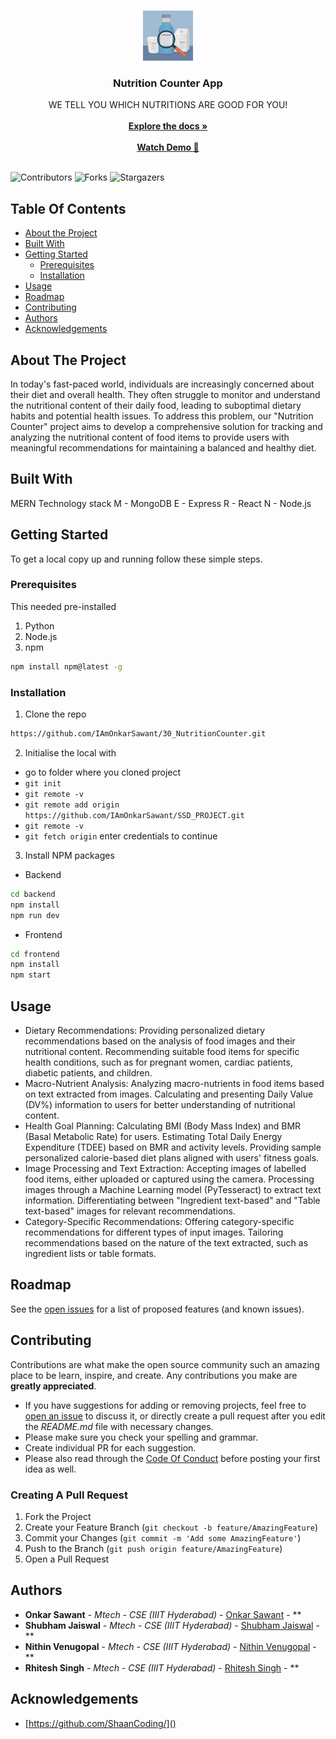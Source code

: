 <br/>
<p align="center">
  <a href="https://github.com/IAmOnkarSawant/30_NutritionCounter">
    <img src="./frontend/public/assets/img/bottlelabel.jpg" alt="Logo" width="80" height="80">
  </a>

  <h3 align="center">Nutrition Counter App</h3>

  <p align="center">
    WE TELL YOU WHICH NUTRITIONS ARE GOOD FOR YOU!
    <br/>
    <br/>
    <a href="https://github.com/IAmOnkarSawant/30_NutritionCounter"><strong>Explore the docs »</strong></a>
    <br/>
    <br/>
    <a href="https://youtu.be/3BRbxjqm4Q0?si=FiwKPTmoJvNohjvc"><strong> Watch Demo 🚀 </strong> </a>
    <br/>
    <br/>
  </p>
</p>

![Contributors](https://img.shields.io/github/contributors/IAmOnkarSawant/30_NutritionCounter?color=dark-green) ![Forks](https://img.shields.io/github/forks/IAmOnkarSawant/30_NutritionCounter?style=social) ![Stargazers](https://img.shields.io/github/stars/IAmOnkarSawant/30_NutritionCounter?style=social) 

## Table Of Contents

* [About the Project](#about-the-project)
* [Built With](#built-with)
* [Getting Started](#getting-started)
  * [Prerequisites](#prerequisites)
  * [Installation](#installation)
* [Usage](#usage)
* [Roadmap](#roadmap)
* [Contributing](#contributing)
* [Authors](#authors)
* [Acknowledgements](#acknowledgements)

## About The Project

In today's fast-paced world, individuals are increasingly concerned about their diet and overall health. They often struggle to monitor and understand the nutritional content of their daily food, leading to suboptimal dietary habits and potential health issues. To address this problem, our "Nutrition Counter" project aims to develop a comprehensive solution for tracking and analyzing the nutritional content of food items to provide users with meaningful recommendations for maintaining a balanced and healthy diet.


## Built With

MERN Technology stack
M - MongoDB
E - Express
R - React
N - Node.js


## Getting Started

To get a local copy up and running follow these simple steps.

### Prerequisites

This needed pre-installed
1. Python
2. Node.js
3. npm

```sh
npm install npm@latest -g
```

### Installation

1. Clone the repo
```sh
https://github.com/IAmOnkarSawant/30_NutritionCounter.git
```

2. Initialise the local with
- go to folder where you cloned project
- `git init`
- `git remote -v`
- `git remote add origin https://github.com/IAmOnkarSawant/SSD_PROJECT.git`
- `git remote -v`
- `git fetch origin`
   enter credentials to continue 

3. Install NPM packages

- Backend
```sh
cd backend
npm install
npm run dev
```

- Frontend
```sh
cd frontend
npm install
npm start
```


## Usage

- Dietary Recommendations:
Providing personalized dietary recommendations based on the analysis of food images and their nutritional content.
Recommending suitable food items for specific health conditions, such as for pregnant women, cardiac patients, diabetic patients, and children.
- Macro-Nutrient Analysis:
Analyzing macro-nutrients in food items based on text extracted from images.
Calculating and presenting Daily Value (DV%) information to users for better understanding of nutritional content.
- Health Goal Planning:
Calculating BMI (Body Mass Index) and BMR (Basal Metabolic Rate) for users.
Estimating Total Daily Energy Expenditure (TDEE) based on BMR and activity levels.
Providing sample personalized calorie-based diet plans aligned with users' fitness goals.
- Image Processing and Text Extraction:
Accepting images of labelled food items, either uploaded or captured using the camera.
Processing images through a Machine Learning model (PyTesseract) to extract text information.
Differentiating between "Ingredient text-based" and "Table text-based" images for relevant recommendations.
- Category-Specific Recommendations:
Offering category-specific recommendations for different types of input images.
Tailoring recommendations based on the nature of the text extracted, such as ingredient lists or table formats.


## Roadmap

See the [open issues](https://github.com/IAmOnkarSawant/30_NutritionCounter/issues) for a list of proposed features (and known issues).

## Contributing

Contributions are what make the open source community such an amazing place to be learn, inspire, and create. Any contributions you make are **greatly appreciated**.
* If you have suggestions for adding or removing projects, feel free to [open an issue](https://github.com/IAmOnkarSawant/30_NutritionCounter/issues/new) to discuss it, or directly create a pull request after you edit the *README.md* file with necessary changes.
* Please make sure you check your spelling and grammar.
* Create individual PR for each suggestion.
* Please also read through the [Code Of Conduct](https://github.com/IAmOnkarSawant/30_NutritionCounter/blob/main/CODE_OF_CONDUCT.md) before posting your first idea as well.

### Creating A Pull Request

1. Fork the Project
2. Create your Feature Branch (`git checkout -b feature/AmazingFeature`)
3. Commit your Changes (`git commit -m 'Add some AmazingFeature'`)
4. Push to the Branch (`git push origin feature/AmazingFeature`)
5. Open a Pull Request

## Authors

* **Onkar Sawant** - *Mtech - CSE (IIIT Hyderabad)* - [Onkar Sawant](https://github.com/IAmOnkarSawant/) - **
* **Shubham Jaiswal** - *Mtech - CSE (IIIT Hyderabad)* - [Shubham Jaiswal](https://github.com/shub25/) - **
* **Nithin Venugopal** - *Mtech - CSE (IIIT Hyderabad)* - [Nithin Venugopal](https://github.com/NithinV-tech/) - **
* **Rhitesh Singh** - *Mtech - CSE (IIIT Hyderabad)* - [Rhitesh Singh](https://github.com/RhiteshKS/) - **

## Acknowledgements

* [https://github.com/ShaanCoding/]()
